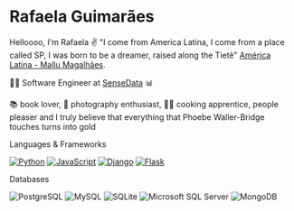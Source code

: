 # Rafaela Guimarães 

Helloooo, I'm Rafaela :v: "I come from America Latina, I come from a place called SP, I was born to be a dreamer, raised along the Tietê" [América Latina - Mallu Magalhães](https://www.youtube.com/watch?v=q8Q-9DHzoZE&ab_channel=MalluMagalh%C3%A3es). 

:woman_technologist: Software Engineer at [SenseData](https://nubank.com.br/) :bar_chart:	

:books: book lover, :camera_flash: photography enthusiast, :woman_cook:	cooking apprentice, people pleaser and I truly believe that everything that Phoebe Waller-Bridge touches turns into gold

Languages & Frameworks

[![Python](https://img.shields.io/badge/Python-FFD43B?style=for-the-badge&logo=python&logoColor=darkgreen)](https://www.python.org/)
[![JavaScript](https://img.shields.io/badge/JavaScript-F7DF1E?style=for-the-badge&logo=javascript&logoColor=black)](https://developer.mozilla.org/pt-BR/docs/Web/JavaScript)
[![Django](https://img.shields.io/badge/Django-092E20?style=for-the-badge&logo=django&logoColor=white)](https://www.djangoproject.com/)
[![Flask](https://img.shields.io/badge/Flask-000000?style=for-the-badge&logo=flask&logoColor=white)](https://flask.palletsprojects.com/en/2.0.x/)


Databases

![PostgreSQL](https://img.shields.io/badge/PostgreSQL-316192?style=for-the-badge&logo=postgresql&logoColor=white)
![MySQL](https://img.shields.io/badge/MySQL-00000F?style=for-the-badge&logo=mysql&logoColor=white)
![SQLite](https://img.shields.io/badge/SQLite-07405E?style=for-the-badge&logo=sqlite&logoColor=white)
![Microsoft SQL Server](https://img.shields.io/badge/Microsoft%20SQL%20Sever-CC2927?style=for-the-badge&logo=microsoft%20sql%20server&logoColor=white)
![MongoDB](https://img.shields.io/badge/MongoDB-4EA94B?style=for-the-badge&logo=mongodb&logoColor=white)
